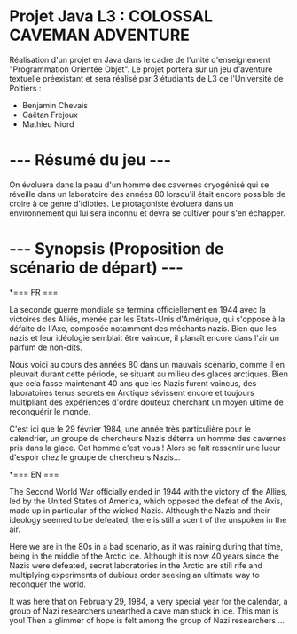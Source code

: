 Projet Java L3 : COLOSSAL CAVEMAN ADVENTURE
=
Réalisation d'un projet en Java dans le cadre de l'unité d'enseignement "Programmation Orientée Objet".
Le projet portera sur un jeu d'aventure textuelle préexistant et sera réalisé par 3 étudiants de L3 de l'Université de Poitiers :

- Benjamin Chevais
- Gaëtan Frejoux
- Mathieu Niord

--- Résumé du jeu ---
=
On évoluera dans la peau d'un homme des cavernes cryogénisé qui se réveille dans un laboratoire des années 80 lorsqu'il était encore
possible de croire à ce genre d'idioties. Le protagoniste évoluera dans un environnement qui lui sera inconnu et devra se cultiver pour
s'en échapper.

--- Synopsis (Proposition de scénario de départ) ---
=
*=== FR ===

La seconde guerre mondiale se termina officiellement en 1944 avec la victoires des Alliés, menée par les Etats-Unis d'Amérique, qui s'oppose à la défaite de l'Axe, composée notamment des méchants nazis. Bien que les nazis et leur idéologie semblait être vaincue, il planaît encore dans l'air un parfum de non-dits.

Nous voici au cours des années 80 dans un mauvais scénario, comme il en pleuvait durant cette période, se situant au milieu des glaces arctiques. Bien que cela fasse maintenant 40 ans que les Nazis furent vaincus, des laboratoires tenus secrets en Arctique sévissent encore et toujours multipliant des expériences d'ordre douteux cherchant un moyen ultime de reconquérir le monde.

C'est ici que le 29 février 1984, une année très particulière pour le calendrier, un groupe de chercheurs Nazis déterra un homme des cavernes pris dans la glace. Cet homme c'est vous ! Alors se fait ressentir une lueur d'espoir chez le groupe de chercheurs Nazis...

*=== EN ===

The Second World War officially ended in 1944 with the victory of the Allies, led by the United States of America, which opposed the defeat of the Axis, made up in particular of the wicked Nazis. Although the Nazis and their ideology seemed to be defeated, there is still a scent of the unspoken in the air.

Here we are in the 80s in a bad scenario, as it was raining during that time, being in the middle of the Arctic ice. Although it is now 40 years since the Nazis were defeated, secret laboratories in the Arctic are still rife and multiplying experiments of dubious order seeking an ultimate way to reconquer the world.

It was here that on February 29, 1984, a very special year for the calendar, a group of Nazi researchers unearthed a cave man stuck in ice. This man is you! Then a glimmer of hope is felt among the group of Nazi researchers ...

